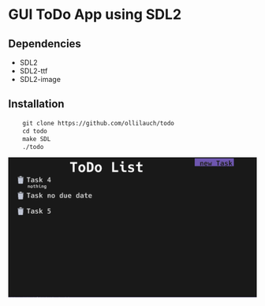 # GUI ToDo App using SDL2

## Dependencies
- SDL2
- SDL2-ttf
- SDL2-image

## Installation
```
    git clone https://github.com/ollilauch/todo
    cd todo
    make SDL
    ./todo
```




![todo_image](./todo.png)
